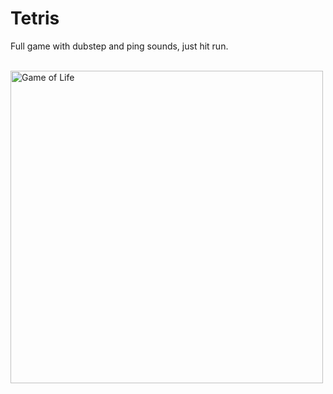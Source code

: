 <h1>Tetris</h1>

<p> Full game with dubstep and ping sounds, just hit run. </p>
<br>
<img src="https://i.imgur.com/KzWvIIk.gif" alt="Game of Life" width="500">
